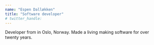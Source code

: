 ```yaml
---
name: "Espen Dalløkken"
title: "Software developer"
# twitter_handle: 
---
```

Developer from in Oslo, Norway. Made a living making software for over twenty years.
